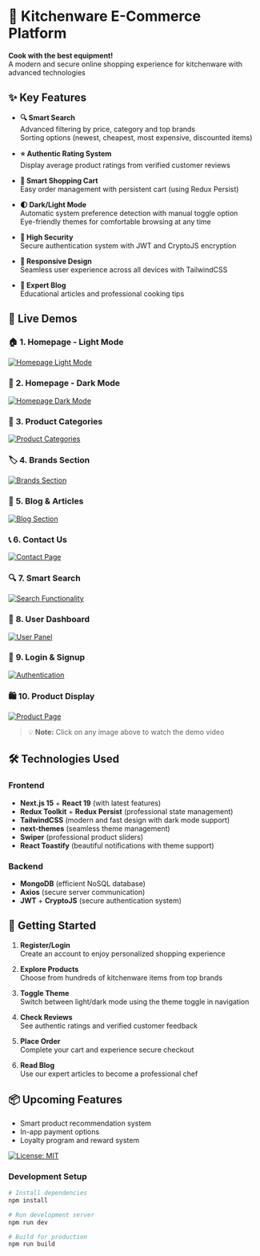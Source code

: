 # 🍳 Kitchenware E-Commerce Platform

**Cook with the best equipment!**  
A modern and secure online shopping experience for kitchenware with advanced technologies

## ✨ Key Features

- **🔍 Smart Search**  
  Advanced filtering by price, category and top brands  
  Sorting options (newest, cheapest, most expensive, discounted items)

- **⭐ Authentic Rating System**  
  Display average product ratings from verified customer reviews

- **🛒 Smart Shopping Cart**  
  Easy order management with persistent cart (using Redux Persist)

- **🌓 Dark/Light Mode**  
  Automatic system preference detection with manual toggle option  
  Eye-friendly themes for comfortable browsing at any time

- **🔐 High Security**  
  Secure authentication system with JWT and CryptoJS encryption

- **📱 Responsive Design**  
  Seamless user experience across all devices with TailwindCSS

- **📝 Expert Blog**  
  Educational articles and professional cooking tips

## 🎥 Live Demos

### 🏠 **1. Homepage - Light Mode**
[![Homepage Light Mode](https://via.placeholder.com/800x450/3B82F6/FFFFFF?text=🏠+Homepage+Light+Mode)](https://raw.githubusercontent.com/CodeVerse-ir/kitchenware-full-stack/main/public/video/demos/homepage-light.mp4)

### 🌙 **2. Homepage - Dark Mode**
[![Homepage Dark Mode](https://via.placeholder.com/800x450/1F2937/FFFFFF?text=🌙+Homepage+Dark+Mode)](https://raw.githubusercontent.com/CodeVerse-ir/kitchenware-full-stack/main/public/video/demos/homepage-dark.mp4)

### 📂 **3. Product Categories**
[![Product Categories](https://via.placeholder.com/800x450/10B981/FFFFFF?text=📂+Product+Categories)](https://raw.githubusercontent.com/CodeVerse-ir/kitchenware-full-stack/main/public/video/demos/categories.mp4)

### 🏷️ **4. Brands Section**
[![Brands Section](https://via.placeholder.com/800x450/F59E0B/FFFFFF?text=🏷️+Brands+Section)](https://raw.githubusercontent.com/CodeVerse-ir/kitchenware-full-stack/main/public/video/demos/brands.mp4)

### 📝 **5. Blog & Articles**
[![Blog Section](https://via.placeholder.com/800x450/8B5CF6/FFFFFF?text=📝+Blog+Articles)](https://raw.githubusercontent.com/CodeVerse-ir/kitchenware-full-stack/main/public/video/demos/blog.mp4)

### 📞 **6. Contact Us**
[![Contact Page](https://via.placeholder.com/800x450/EC4899/FFFFFF?text=📞+Contact+Us)](https://raw.githubusercontent.com/CodeVerse-ir/kitchenware-full-stack/main/public/video/demos/contact.mp4)

### 🔍 **7. Smart Search**
[![Search Functionality](https://via.placeholder.com/800x450/06B6D4/FFFFFF?text=🔍+Smart+Search)](https://raw.githubusercontent.com/CodeVerse-ir/kitchenware-full-stack/main/public/video/demos/search.mp4)

### 👤 **8. User Dashboard**
[![User Panel](https://via.placeholder.com/800x450/84CC16/FFFFFF?text=👤+User+Dashboard)](https://raw.githubusercontent.com/CodeVerse-ir/kitchenware-full-stack/main/public/video/demos/profile.mp4)

### 🔐 **9. Login & Signup**
[![Authentication](https://via.placeholder.com/800x450/EF4444/FFFFFF?text=🔐+Login+Signup)](https://raw.githubusercontent.com/CodeVerse-ir/kitchenware-full-stack/main/public/video/demos/auth.mp4)

### 🛍️ **10. Product Display**
[![Product Page](https://via.placeholder.com/800x450/6366F1/FFFFFF?text=🛍️+Product+Display)](https://raw.githubusercontent.com/CodeVerse-ir/kitchenware-full-stack/main/public/video/demos/product.mp4)

> 💡 **Note:** Click on any image above to watch the demo video

## 🛠 Technologies Used

### Frontend
- **Next.js 15** + **React 19** (with latest features)
- **Redux Toolkit** + **Redux Persist** (professional state management)
- **TailwindCSS** (modern and fast design with dark mode support)
- **next-themes** (seamless theme management)
- **Swiper** (professional product sliders)
- **React Toastify** (beautiful notifications with theme support)

### Backend
- **MongoDB** (efficient NoSQL database)
- **Axios** (secure server communication)
- **JWT** + **CryptoJS** (secure authentication system)

## 🚀 Getting Started

1. **Register/Login**  
   Create an account to enjoy personalized shopping experience

2. **Explore Products**  
   Choose from hundreds of kitchenware items from top brands

3. **Toggle Theme**  
   Switch between light/dark mode using the theme toggle in navigation

4. **Check Reviews**  
   See authentic ratings and verified customer feedback

5. **Place Order**  
   Complete your cart and experience secure checkout

6. **Read Blog**  
   Use our expert articles to become a professional chef

## 📦 Upcoming Features
- Smart product recommendation system
- In-app payment options
- Loyalty program and reward system

[![License: MIT](https://img.shields.io/badge/License-MIT-yellow.svg)](https://opensource.org/licenses/MIT)

### Development Setup
```bash
# Install dependencies
npm install

# Run development server
npm run dev

# Build for production
npm run build
